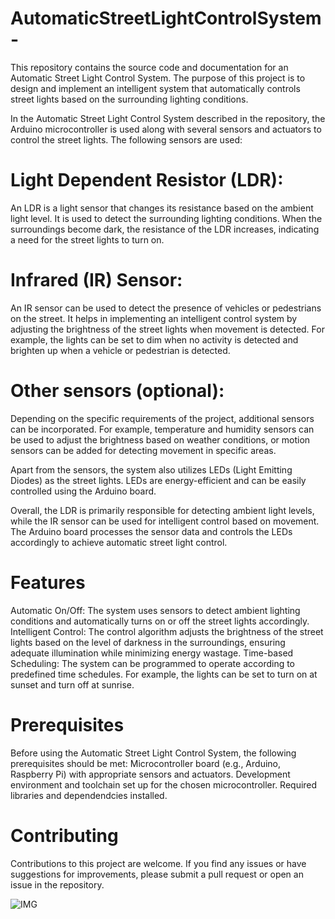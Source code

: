 # AutomaticStreetLightControlSystem-

This repository contains the source code and documentation for an Automatic Street Light Control System. The purpose of this project is to design and implement an intelligent system that automatically controls street lights based on the surrounding lighting conditions. 

In the Automatic Street Light Control System described in the repository, the Arduino microcontroller is used along with several sensors and actuators to control the street lights. The following sensors are used:

# Light Dependent Resistor (LDR):
An LDR is a light sensor that changes its resistance based on the ambient light level. It is used to detect the surrounding lighting conditions. When the surroundings become dark, the resistance of the LDR increases, indicating a need for the street lights to turn on.

# Infrared (IR) Sensor:
An IR sensor can be used to detect the presence of vehicles or pedestrians on the street. It helps in implementing an intelligent control system by adjusting the brightness of the street lights when movement is detected. For example, the lights can be set to dim when no activity is detected and brighten up when a vehicle or pedestrian is detected.

# Other sensors (optional):
Depending on the specific requirements of the project, additional sensors can be incorporated. For example, temperature and humidity sensors can be used to adjust the brightness based on weather conditions, or motion sensors can be added for detecting movement in specific areas.

Apart from the sensors, the system also utilizes LEDs (Light Emitting Diodes) as the street lights. LEDs are energy-efficient and can be easily controlled using the Arduino board.

Overall, the LDR is primarily responsible for detecting ambient light levels, while the IR sensor can be used for intelligent control based on movement. The Arduino board processes the sensor data and controls the LEDs accordingly to achieve automatic street light control.

# Features

Automatic On/Off: The system uses sensors to detect ambient lighting conditions and automatically turns on or off the street lights accordingly.
Intelligent Control: The control algorithm adjusts the brightness of the street lights based on the level of darkness in the surroundings, ensuring adequate illumination while minimizing energy wastage.
Time-based Scheduling: The system can be programmed to operate according to predefined time schedules. For example, the lights can be set to turn on at sunset and turn off at sunrise.

# Prerequisites

Before using the Automatic Street Light Control System, the following prerequisites should be met:
Microcontroller board (e.g., Arduino, Raspberry Pi) with appropriate sensors and actuators.
Development environment and toolchain set up for the chosen microcontroller.
Required libraries and dependendcies installed.

# Contributing

Contributions to this project are welcome. If you find any issues or have suggestions for improvements, please submit a pull request or open an issue in the repository.

![IMG](https://github.com/adarsh2920/AutomaticStreetLightControlSystem-/assets/76867801/ffd3d30e-1164-4445-a9f3-4a0246cca454)

